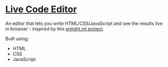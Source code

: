 # [Live Code Editor](https://leoreeves.github.io/projects/Live%20Code%20Editor/)

An editor that lets you write HTML/CSS/JavaScript and see the results live in browser - inspired by this [enlight.ml project](https://enlight.ml/projects/code-editor/code-editor.html).

Built using: 

- HTML
- CSS
- JavaScript